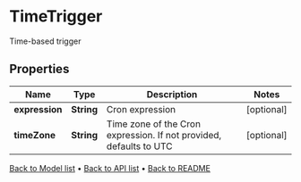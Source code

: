 

# TimeTrigger

Time-based trigger

## Properties

| Name | Type | Description | Notes |
|------------ | ------------- | ------------- | -------------|
|**expression** | **String** | Cron expression |  [optional] |
|**timeZone** | **String** | Time zone of the Cron expression. If not provided, defaults to UTC |  [optional] |



[Back to Model list](../README.md#documentation-for-models) &#8226; [Back to API list](../README.md#documentation-for-api-endpoints) &#8226; [Back to README](../README.md)


